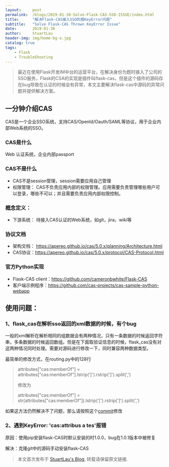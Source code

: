 ```yaml
---
layout:     post
permalink:  /blogs/2019-01-30-Solve-Flask-CAS-SSO-ISSUE/index.html
title:      "解决Flask-CAS接入SSO的报KeyError问题"
subtitle:   "Solve Flask-CAS Thrown KeyError Issue"
date:       2019-01-30
author:     StuartLau
header-img: img/home-bg-o.jpg
catalog: true
tags:
    - Flask
    - TroubleShooting
---
```

    
> 最近在使用Flask开发IM中台的运营平台，在解决身份为题时接入了公司的SSO服务，Flask的CSA的实现是插件叫flask-cas，但是这个插件的源码存在bug导致在认证的时候会有异常，本文主要解决flask-cas中源码的异常问题并提供解决方案。

## 一分钟介绍CAS
CAS是一个企业SSO系统，支持CAS/OpenId/Oauth/SAML等协议，用于企业内部Web系统的SSO。

### CAS是什么
Web 认证系统，企业内部passport

### CAS不是什么
- CAS不是session管理，session需要应用自己管理
- 权限管理： CAS不负责应用内部的权限管理。应用需要负责管理哪些用户可以登录，哪些不可以；并且需要负责应用内部权限控制。

### 概念定义：
- 下游系统： 待接入CAS认证的Web系统，如git，jira，wiki等

### 协议文档
- 架构文档： https://apereo.github.io/cas/5.0.x/planning/Architecture.html
- CAS协议：https://apereo.github.io/cas/5.0.x/protocol/CAS-Protocol.html

### 官方Python实现
- Flask-CAS client：https://github.com/cameronbwhite/Flask-CAS
- 客户端示例程序：https://github.com/cas-projects/cas-sample-python-webapp

## 使用问题：

### 1、flask_cas在解析sso返回的xml数据的时候，有个bug
一般的xml解析在解析相同的组数据会有两种情况，只有一条数据的时候返回字符串，多条数据的时候返回数组。但是在下面取验证信息的时候，flask_cas没有对这两种情况同时处理。需要对源码进行修改一下，同时兼容两种数据类型。

最简单的修改方式，在routing.py中的128行

>attributes["cas:memberOf"] = attributes["cas:memberOf"].lstrip('[').rstrip(']').split(',')
>
> 修改为
>
>attributes["cas:memberOf"] = str(attributes["cas:memberOf"]).lstrip('[').rstrip(']').split(',')

如果这方法仍然解决不了问题，那么请按照这个[commit](https://github.com/cameronbwhite/Flask-CAS/pull/36/files)修改

### 2、遇到KeyError: 'cas:attribus a tes'报错

原因：使用pip安装flask-CAS时默认安装的时1.0.0，bug在1.0.1版本中被修复

解决：克隆git中的源码手动安装flask-CAS


> 本文首次发布于 [StuartLau's Blog](https://stuartlau.github.io), 
转载请保留原文链接.
